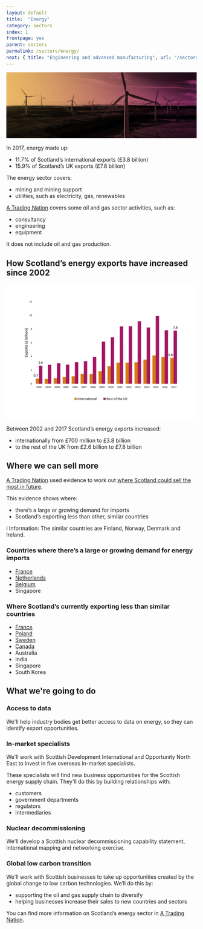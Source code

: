```yaml
---
layout: default
title:  "Energy"
category: sectors
index: 1
frontpage: yes
parent: sectors
permalink: /sectors/energy/
next: { title: "Engineering and advanced manufacturing", url: "/sectors/engineering-and-advanced-manufacturing/"}
---
```


![An image of wind turbines depicting the energy sector](/assets/images/sector_photography/energy.jpg)

In 2017, energy made up:

* 11.7% of Scotland’s international exports (£3.8 billion)
* 15.9% of Scotland’s UK exports (£7.8 billion)

The energy sector covers:

* mining and mining support
* utilities, such as electricity, gas, renewables

[A Trading Nation](https://www.gov.scot/publications/scotland-a-trading-nation/) covers some oil and gas sector activities, such as:

* consultancy
* engineering
* equipment

It does not include oil and gas production.

## How Scotland’s energy exports have increased since 2002
![Graph showing how Scotland’s energy exports increased to the rest of the UK and internationally between 2002 and 2017.](/assets/images/charts_and_graphs/sector/energy-figure-1.jpg)


Between 2002 and 2017 Scotland’s energy exports increased:
* internationally from £700 million to £3.8 billion
* to the rest of the UK from £2.6 billion to £7.8 billion

## Where we can sell more
[A Trading Nation](https://www.gov.scot/publications/scotland-a-trading-nation/) used evidence to work out [where Scotland could sell the most in future](/where-we-could-sell-more/).

This evidence shows where:

* there’s a large or growing demand for imports
* Scotland’s exporting less than other, similar countries

<div class="ds_information-text">
<span class="ds_information-text__icon" aria-hidden="true">i</span>
<span class="ds_information-text__text">
<span class="visually-hidden  hidden">Information:</span>
The similar countries are Finland, Norway, Denmark and Ireland.
</span>
</div>

### Countries where there’s a large or growing demand for energy imports
* [France](/country-profiles/france/)
* [Netherlands](/country-profiles/netherlands/)
* [Belgium](/country-profiles/belgium/)
* Singapore

### Where Scotland’s currently exporting less than similar countries
* [France](/country-profiles/france/)
* [Poland](/country-profiles/poland/)
* [Sweden](/country-profiles/sweden/)
* [Canada](/country-profiles/canada/)
* Australia
* India
* Singapore
* South Korea

## What we're going to do

### Access to data

We'll help industry bodies get better access to data on energy, so they can identify export opportunities.

### In-market specialists
We'll work with Scottish Development International and Opportunity North East to invest in five overseas in-market specialists.

These specialists will find new business opportunities for the Scottish energy supply chain. They'll do this by building relationships with:

* customers
* government departments
* regulators
* intermediaries

### Nuclear decommissioning
We'll develop a Scottish nuclear decommissioning capability statement, international mapping and networking exercise.

### Global low carbon transition
We'll work with Scottish businesses to take up opportunities created by the global change to low carbon technologies. We’ll do this by:

* supporting the oil and gas supply chain to diversify
* helping businesses increase their sales to new countries and sectors


You can find more information on Scotland’s energy sector in [A Trading Nation](https://www.gov.scot/publications/scotland-a-trading-nation/).
